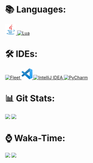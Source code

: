 # 📚 Languages:
<p align="left">
  <a href="https://www.java.com" target="_blank">
    <img src="https://raw.githubusercontent.com/devicons/devicon/master/icons/java/java-original.svg" alt="Java" height="35" width="35" />
  </a>
  <a href="https://www.lua.org/" target="_blank">
    <img src="https://upload.wikimedia.org/wikipedia/commons/c/cf/Lua-Logo.svg" alt="Lua" height="35" width="35" />
  </a>
</p>

# 🛠 IDEs:
<p align="left">
  <a href="https://www.jetbrains.com/fleet/" target="_blank">
    <img src="https://michaelzhou.gallerycdn.vsassets.io/extensions/michaelzhou/fleet-theme/1.3.10/1678031746650/Microsoft.VisualStudio.Services.Icons.Default" alt="Fleet" height="35" width="35" />
  </a>
  <a href="https://code.visualstudio.com/" target="_blank">
    <img src="https://raw.githubusercontent.com/LinbuduLab/pnpm-vscode-helper/main/assets/vscode-logo-forked.png" alt="VS Code" height="35" width="35" />
  </a>
  <a href="https://www.jetbrains.com/idea/" target="_blank">
    <img src="https://iconlogovector.com/uploads/images/2024/04/lg-661b2340cc359-IntelliJ-IDEA.webp" alt="IntelliJ IDEA" height="35" width="35" />
  </a>
  <a href="https://www.jetbrains.com/pycharm/" target="_blank">
    <img src="https://github.com/user-attachments/assets/63eba055-663c-470b-a39f-0175f0e74304" alt="PyCharm" height="35" width="35" />
  </a>
</p>

# 📊 Git Stats:

###

![](https://github-readme-stats.vercel.app/api/top-langs/?username=flezzpe&theme=tokyonight&hide_border=true&include_all_commits=true&count_private=true&layout=compact)
![](https://github-profile-trophy.vercel.app/?username=flezzpe&theme=tokyonight&no-frame=true&no-bg=false&margin-w=4)

# ⌚ Waka-Time:

![](https://wakatime.com/share/@flesspe/758833a2-fe23-4b8a-b7a3-3d74c9fe0410.svg)
![](https://wakatime.com/badge/user/043f1aca-7850-40d8-a2d3-e8f9daf167b7.svg)

